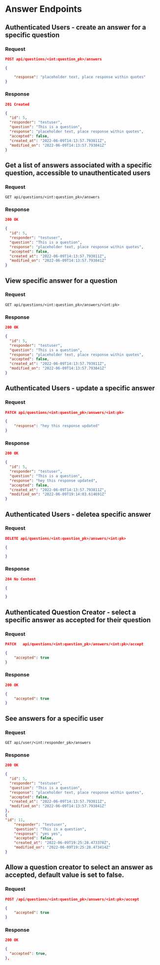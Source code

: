 # Answer Endpoints

## Authenticated Users - create an answer for a specific question

### Request

```json
POST api/questions/<int:question_pk>/answers

{

    "response": "placeholder text, place response within quotes"
}
```

### Response

```json
201 Created

{
  "id": 5,
  "responder": "testuser",
  "question": "This is a question",
  "response": "placeholder text, place response within quotes",
  "accepted": false,
  "created_at": "2022-06-09T14:13:57.793811Z",
  "modified_on": "2022-06-09T14:13:57.793841Z"
}
```

## Get a list of answers associated with a specific question, accessible to unauthenticated users

### Request

```
GET api/questions/<int:question_pk>/answers
```

### Response

```json
200 OK

{
  "id": 5,
  "responder": "testuser",
  "question": "This is a question",
  "response": "placeholder text, place response within quotes",
  "accepted": false,
  "created_at": "2022-06-09T14:13:57.793811Z",
  "modified_on": "2022-06-09T14:13:57.793841Z"
}
```

## View specific answer for a question

### Request

```
GET api/questions/<int:question_pk>/answers/<int:pk>
```

### Response

```json
200 OK

{
  "id": 5,
  "responder": "testuser",
  "question": "This is a question",
  "response": "placeholder text, place response within quotes",
  "accepted": false,
  "created_at": "2022-06-09T14:13:57.793811Z",
  "modified_on": "2022-06-09T14:13:57.793841Z"
}
```

## Authenticated Users - update a specific answer

### Request

```json
PATCH api/questions/<int:question_pk>/answers/<int:pk>

{
	"response": "hey this response updated"
}
```

### Response

```json
200 OK

{
  "id": 5,
  "responder": "testuser",
  "question": "This is a question",
  "response": "hey this response updated",
  "accepted": false,
  "created_at": "2022-06-09T14:13:57.793811Z",
  "modified_on": "2022-06-09T19:14:03.614691Z"
}
```

## Authenticated Users - deletea specific answer

### Request

```json
DELETE api/questions/<int:question_pk>/answers/<int:pk>

{

}
```

### Response

```json
204 No Content

{

}
```

## Authenticated Question Creator - select a specific answer as accepted for their question

### Request

```json
PATCH   api/questions/<int:question_pk>/answers/<int:pk>/accept

{
    "accepted": true
}
```

### Response

```json
200 OK

{
    "accepted": true
}
```

## See answers for a specific user

### Request

```
GET api/user/<int:responder_pk>/answers
```

### Response

```json
200 OK

{
  "id": 5,
  "responder": "testuser",
  "question": "This is a question",
  "response": "placeholder text, place response within quotes",
  "accepted": false,
  "created_at": "2022-06-09T14:13:57.793811Z",
  "modified_on": "2022-06-09T14:13:57.793841Z"
},
{
"id": 11,
    "responder": "testuser",
    "question": "This is a question",
	"response": "yes yes",
	"accepted": false,
	"created_at": "2022-06-09T19:25:28.473378Z",
	"modified_on": "2022-06-09T19:25:28.473414Z"
}
```

## Allow a question creator to select an answer as accepted, default value is set to false.

### Request

```json
POST /api/questions/<int:question_pk>/answers/<int:pk>/accept

{
    "accepted": true
}
```

### Response

```json
200 OK

{
  "accepted": true,
},

```
